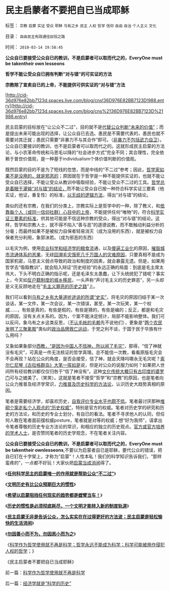 # 民主启蒙者不要把自已当成耶稣

标签： `宗教` `启蒙` `实证` `受众` `耶稣` `乌有之乡` `民主` `人权` `哲学` `信仰` `自由` `自治` `个人主义` `文化` 

目录： `自由民主宪政通往奴役之路`

时间： `2010-03-14 19:58:45`

**公众自已要接受公众自已的教训，不是启蒙者可以取而代之的，EveryOne must be takentheir own lesseons**

**哲学不能让受众自已拥有判断“对与错”的可实证的方法**

**宗教除了宣卖自已的上帝，不能提供可供实证的“对与错”方法**

[http://cid-36d976e82bb7123d.spaces.live.com/blog/cns!36D976E82BB7123D!988.entry](http://cid-36d976e82bb7123d.spaces.live.com/blog/cns%2136D976E82BB7123D%21988.entry)

民主启蒙的目标放在“让公众不二过”，目的就不是[代替公众判断“未来的价值”](http://darthvad.blog.sohu.com/130312463.html)；而是提出未来可能出现的选择，让公众自已去选。愚民是不需要代表的，愚民也就不需要对其迁就；愚民只需要“非暴力不与其合作”即可。（[非暴力不包括武力自卫](../../../2010/1/31/沟通和合作，“文明冲突”进化到“和谐社会”.md)）。公众自已要接训的教训，也不是启蒙者可以取而代之的。这就形成民主启蒙的方法论，与小农革命传统和马恩毛以降的“社会进步方式”完全不同；其合理性，完全依赖于普世价值观，是一种基于individualism个体价值判断的价值观。

既然启蒙的目的不是为了短线的忽悠，而是中线的“不二过”参考；因此，[哲学家如果不是没用的，就是邪恶的](../../../2010/2/3/迷恋哲学不是邪恶的，就是没用的.md)；原因就在于哲学是一种不能提供实证的，也就不能让受众自已选择，不能让受众从教训中吸取经验，不能让受众不二过的工具。[哲学总是着眼于灌输“对与错”的结论，](../../../2009/6/1/汉语和西语，诡辩和演讲，西塞罗和凯撒.md)而不能让受众自已按一种符合科学实证三要素（他实证，他证，重复性）的标准，[以无歧的逻辑方法](../../../2009/5/20/疑证与实证及汉议论文三要素论.md)，得出“对与错”的结论。

类似的还有宗教，在我们的分类上，宗教实际上是哲学中的一种，除了教义，和[依靠每个人（或同一信仰社群）心目中的上帝](../../../2009/6/25/MyGod!我的上帝！绝对的真理存在吗？.md)，不能提供任何“唯物”的，符合[科学实证三要素的标准](../../../2009/6/5/构成科学完备性的基础断言就是三要素.md)，供其他可能是不信这种宗教的受众，得出“对与错”的结论。这样，哲学和宗教人士，就不得不陷入“善与恶”的道德说教，而不敢触动利益分析的分毫；而最终如果不是被权力自保者轻易消灭（成为没用的东西），就是被权力自保者充分利用，象郭沫若。（成为邪恶的东西）

以毛灾为例，使用[农业科学和经济学的粮食流](../../../2009/3/30/市场即流通之粮食生产安全与物流安全.md)通，以及[傻逼工业化](../../../2009/8/2/工业化一定创造价值吗.md)的原因，[摧毁城市流通体系的恶果](../../../2009/10/16/人为的城市化和人为毁灭工商业城市.md)，无歧[回溯毛灾饿死几千万国人的灾难原因](../../../2009/8/4/城乡人口比例边际达成人道主义灾难的三个充分条件.md)，只要真相不是成为国家机密，马恩主义弱点导致的政治和制度的因素，就会暴露无遗。但是，如果用哲学去“吸取教训”，就会陷入辩证“历史经验”的永远正确的局面：到底是毛主席太伟大，下头不明白正确的指示呢，还是毛泽东太愚蠢，让下头统统犯了错呢？事实上，今天如[反户籍制度的城乡移民](../../../2010/3/6/没有任何民主进步，是需要牺牲城市居民族群的利益；.md)，一头声称“声讨毛主义的历史罪恶”，另一头却是义无反顾地走在“[毛主义罪恶的历史之路](../../../2010/3/6/向移民倾斜，居民如何实现“安居乐业”呢.md)”上。

我们可以看到[乌有之乡有大量道听途说的所谓“史实”](http://hi.baidu.com/darthchn/blog/item/ed4ad95838c09f232934f03c.html)，将毛灾的原因归结于某一次谈话，某一文件，某一次会议，某一次错误，甚至，某一次玩笑，某一个权威……，有些是真的，有些是假的，有些是猜的，有些是编的；反正，都是和毛灾的原因，没有关点关系的。因为，个案不能决定统计，局部不能影响整体。我们可以反问，象乌有之乡这类反思，（[不认毛帐的毛赖](http://blog.sina.com.cn/s/blog_5563a64d0100ekm2.html)先不说他们），更象是“[两个农民发明了三聚氰胺](../../../2010/2/1/三聚氰胺事件反思公有制.md)”类似的[政治品牌救亡运动](../../../2009/6/27/毛泽东思想是党的集体结晶品牌非个人天才.md)，于党之利不谈，于国于民于华族有什么用吗？

又象如果象部分[西教，“是因为中国人不信神，所以闹了毛灾”](../../../2009/6/14/西教信仰人士不应以传教为目的参与中国政治生活.md)，那得，“信了神就没有毛灾”，可真是一件无法核证的哲学真理。总不能信一次教，看看原版毛灾会不会再现？站在公众的角度，是否会接受，信了神，就会天降吗哪永无毛灾呢？[索尔仁尼琴《古拉格群岛》大笔一挥如是](../../../2010/2/12/个人主义对哲学的实证基础的变化.md)说，但是对公众的说服力如何？如果把人世间所有经验教训都仅仅归咎于“信了神没有”。这种[文化传统大概只有古印度的婆罗门](../../../2008/12/23/印度信仰，沉重的精神负担.md)可与之媲美了。（笑笑）。这就是笔者不接受“哲学”和“宗教”的原因，也是笔者向公众力推普及经济学常识，[力推普及历史科学的方法论](../../../2010/2/5/历史故事和历史学的方法论.md)，认识历史大趋势真相的原因。

笔者是需要经济学，却喜欢历史，[自我评价专业水平也颇不低](../../../2010/2/4/历史学的三个专业层次.md)。笔者最讨厌那种[堆砌个案走私个人观点的“历史权威”](../../../2010/2/5/阅读历史要明白作者背后的利益.md)，特别是官方的权威。笔者对历史学的研究和历史的方法论，和历史的专业士划分，有自已的看法。笔者不寻求他人的认同，但任何人敢在笔者面前摆权威posture，笔者就是对等的权威；想“好为我师”，请拿出令笔者尊敬的历史专业方法论的常识，和相应的独立的历史观点。[官方或官方培养的学术人士](../../../2010/2/4/历史唯物主义的错误和唯心本质.md)，是否赞同笔者的历史学观念，不在笔者关注内容。

**公众自已要接受公众自已的教训，不是启蒙者可以取而代之的，EveryOne must be takentheir ownlesseons**,不要以为启蒙者自已是耶稣，要代公众的错误，把自已钉在十字架上，才称为“启蒙”！人性本私！我们的科学知识告诉我们，“那样蛮疼的”，一点都不好玩！大家伙把[启蒙当成消闲](../../../2010/3/13/民主启蒙是轻松愉快的生活消闲.md)得了。

《[**任何科学民主的启蒙唯一的作用就是帮助公众“不二过”**](../../../2010/3/11/民主启蒙只是帮助公众“不二过”.md)》

《[**文明历史有比公众预期巨大的惯性**](../../../2010/3/11/文明历史有比公众预期巨大的惯性.md)》

《[**希望以启蒙阻挡任何现实的趋势都是螳臂当车！**](../../../2010/3/11/希望以启蒙阻挡任何现实的趋势都是螳臂当车！.md)》

《[**历史的惯性是必须彻底耗尽，一个文明才能转入新的制度轨道**](../../../2010/3/13/历史惯性耗尽文明才能“升级”.md)》

《[**民主启蒙无非是告诉公众，怎么实实在在过得更好的方法波；民主启蒙是轻松愉快的生活消闲**](../../../2010/3/13/民主启蒙是轻松愉快的生活消闲.md)》

《[**勿因善小而不为，勿因恶小而为之**](../../../2009/7/9/勿因善小而不为，勿因恶小而为之.md)》

《[科学作为哲学使用就不再是科学；哲学永远不能成为科学；科学可能被用作侵犯人权的哲学](../../../2010/3/13/科学作为哲学使用就不再是科学.md)；》

《民主启蒙者不要把自已当成耶稣》



前一篇：[科学作为哲学使用就不再是科学](../../../2010/3/13/科学作为哲学使用就不再是科学.md)

后一篇：[经济学就是“科学的历史”](../../../2010/3/14/经济学就是“科学的历史”.md)